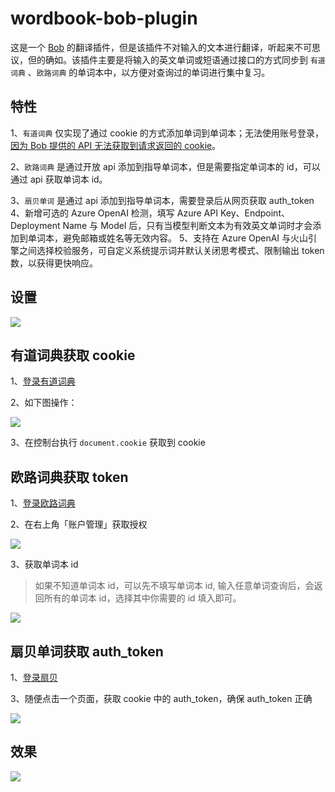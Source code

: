 # wordbook-bob-plugin

这是一个 [Bob](https://github.com/ripperhe/Bob) 的翻译插件，但是该插件不对输入的文本进行翻译，听起来不可思议，但的确如。该插件主要是将输入的英文单词或短语通过接口的方式同步到 `有道词典` 、`欧路词典`
的单词本中，以方便对查询过的单词进行集中复习。

## 特性

1、`有道词典` 仅实现了通过 cookie 的方式添加单词到单词本；无法使用账号登录，[因为 Bob 提供的 API 无法获取到请求返回的
cookie](https://github.com/ripperhe/Bob/issues/115)。

2、`欧路词典` 是通过开放 api 添加到指导单词本，但是需要指定单词本的 id，可以通过 api 获取单词本 id。

3、`扇贝单词` 是通过 api 添加到指导单词本，需要登录后从网页获取 auth_token
4、新增可选的 Azure OpenAI 检测，填写 Azure API Key、Endpoint、Deployment Name 与 Model 后，只有当模型判断文本为有效英文单词时才会添加到单词本，避免邮箱或姓名等无效内容。
5、支持在 Azure OpenAI 与火山引擎之间选择校验服务，可自定义系统提示词并默认关闭思考模式、限制输出 token 数，以获得更快响应。
## 设置

![](imgs/1.png)

## 有道词典获取 cookie

1、[登录有道词典](https://dict.youdao.com/)

2、如下图操作：

![](imgs/2.png)

3、在控制台执行 `document.cookie` 获取到 cookie

## 欧路词典获取 token

1、[登录欧路词典](https://dict.eudic.net/)

2、在右上角「账户管理」获取授权

![](imgs/3.png)

3、获取单词本 id
> 如果不知道单词本 id，可以先不填写单词本 id, 输入任意单词查询后，会返回所有的单词本 id，选择其中你需要的 id 填入即可。

![](imgs/4.png)

## 扇贝单词获取 auth_token
1、[登录扇贝](https://www.shanbay.com/)

3、随便点击一个页面，获取 cookie 中的 auth_token，确保 auth_token 正确

![](imgs/6.png)
## 效果

![](imgs/5.png)
